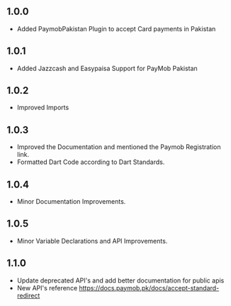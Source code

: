 ## 1.0.0
- Added PaymobPakistan Plugin to accept Card payments in Pakistan

## 1.0.1
- Added Jazzcash and Easypaisa Support for PayMob Pakistan

## 1.0.2
- Improved Imports

## 1.0.3
- Improved the Documentation and mentioned the Paymob Registration link.
- Formatted Dart Code according to Dart Standards.

## 1.0.4
- Minor Documentation Improvements.

## 1.0.5
- Minor Variable Declarations and API Improvements.

## 1.1.0
- Update deprecated API's and add better documentation for public apis
- New API's reference https://docs.paymob.pk/docs/accept-standard-redirect
